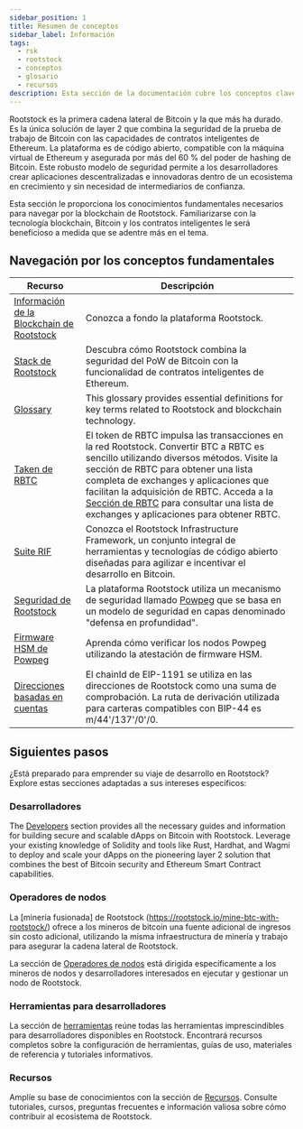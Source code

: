 ```yaml
---
sidebar_position: 1
title: Resumen de conceptos
sidebar_label: Información
tags:
  - rsk
  - rootstock
  - conceptos
  - glosario
  - recursos
description: Esta sección de la documentación cubre los conceptos clave sobre la blockchain de Rootstock. Trabajar con Rootstock requiere comprender la tecnología blockchain, bitcoin y los contratos inteligentes.
---
```


Rootstock es la primera cadena lateral de Bitcoin y la que más ha durado. Es la única solución de layer 2 que combina la seguridad de la prueba de trabajo de Bitcoin con las capacidades de contratos inteligentes de Ethereum. La plataforma es de código abierto, compatible con la máquina virtual de Ethereum y asegurada por más del 60 % del poder de hashing de Bitcoin. Este robusto modelo de seguridad permite a los desarrolladores crear aplicaciones descentralizadas e innovadoras dentro de un ecosistema en crecimiento y sin necesidad de intermediarios de confianza.

Esta sección le proporciona los conocimientos fundamentales necesarios para navegar por la blockchain de Rootstock. Familiarizarse con la tecnología blockchain, Bitcoin y los contratos inteligentes le será beneficioso a medida que se adentre más en el tema.

## Navegación por los conceptos fundamentales

| Recurso                                                                                                                                      | Descripción                                                                                                                                                                                                                                                                                                                                                                                                                                                                                                                                                         |
| -------------------------------------------------------------------------------------------------------------------------------------------- | ------------------------------------------------------------------------------------------------------------------------------------------------------------------------------------------------------------------------------------------------------------------------------------------------------------------------------------------------------------------------------------------------------------------------------------------------------------------------------------------------------------------------------------------------------------------- |
| [Información de la Blockchain de Rootstock](/concepts/fundamentals/) | Conozca a fondo la plataforma Rootstock.                                                                                                                                                                                                                                                                                                                                                                                                                                                                                                            |
| [Stack de Rootstock](/concepts/fundamentals/stack/)                  | Descubra cómo Rootstock combina la seguridad del PoW de Bitcoin con la funcionalidad de contratos inteligentes de Ethereum.                                                                                                                                                                                                                                                                                                                                                                                                                         |
| [Glossary](/concepts/glossary/)                                                                                                              | This glossary provides essential definitions for key terms related to Rootstock and blockchain technology.                                                                                                                                                                                                                                                                                                                                                                                                                                          |
| [Taken de RBTC](/concepts/rbtc/)                                     | El token de RBTC impulsa las transacciones en la red Rootstock. Convertir BTC a RBTC es sencillo utilizando diversos métodos. Visite la sección de RBTC para obtener una lista completa de exchanges y aplicaciones que facilitan la adquisición de RBTC. Acceda a la [Sección de RBTC](https://rootstock.io/rbtc/) para consultar una lista de exchanges y aplicaciones para obtener RBTC. |
| [Suite RIF](/concepts/rif-suite/)                                    | Conozca el Rootstock Infrastructure Framework, un conjunto integral de herramientas y tecnologías de código abierto diseñadas para agilizar e incentivar el desarrollo en Bitcoin.                                                                                                                                                                                                                                                                                                                                                                  |
| [Seguridad de Rootstock](/concepts/powpeg/security-model/)           | La plataforma Rootstock utiliza un mecanismo de seguridad llamado [Powpeg](/concepts/powpeg/) que se basa en un modelo de seguridad en capas denominado "defensa en profundidad".                                                                                                                                                                                                                                                                                           |
| [Firmware HSM de Powpeg](/concepts/powpeg/hsm-firmware-attestation/) | Aprenda cómo verificar los nodos Powpeg utilizando la atestación de firmware HSM.                                                                                                                                                                                                                                                                                                                                                                                                                                                                   |
| [Direcciones basadas en cuentas](/concepts/account-based-addresses/) | El chainId de EIP-1191 se utiliza en las direcciones de Rootstock como una suma de comprobación. La ruta de derivación utilizada para carteras compatibles con BIP-44 es m/44'/137'/0'/0.                                                                                                                                                                                                                                                                                                                                           |

## Siguientes pasos

¿Está preparado para emprender su viaje de desarrollo en Rootstock? Explore estas secciones adaptadas a sus intereses específicos:

### Desarrolladores

The [Developers](/developers/) section provides all the necessary guides and information for building secure and scalable dApps on Bitcoin with Rootstock. Leverage your existing knowledge of Solidity and tools like Rust, Hardhat, and Wagmi to deploy and scale your dApps on the pioneering layer 2 solution that combines the best of Bitcoin security and Ethereum Smart Contract capabilities.

### Operadores de nodos

La [minería fusionada] de Rootstock (https://rootstock.io/mine-btc-with-rootstock/) ofrece a los mineros de bitcoin una fuente adicional de ingresos sin costo adicional, utilizando la misma infraestructura de minería y trabajo para asegurar la cadena lateral de Rootstock.

La sección de [Operadores de nodos](/node-operators/) está dirigida específicamente a los mineros de nodos y desarrolladores interesados en ejecutar y gestionar un nodo de Rootstock.

### Herramientas para desarrolladores

La sección de [herramientas](/dev-tools/) reúne todas las herramientas imprescindibles para desarrolladores disponibles en Rootstock. Encontrará recursos completos sobre la configuración de herramientas, guías de uso, materiales de referencia y tutoriales informativos.

### Recursos

Amplíe su base de conocimientos con la sección de [Recursos](/resources/). Consulte tutoriales, cursos, preguntas frecuentes e información valiosa sobre cómo contribuir al ecosistema de Rootstock.
